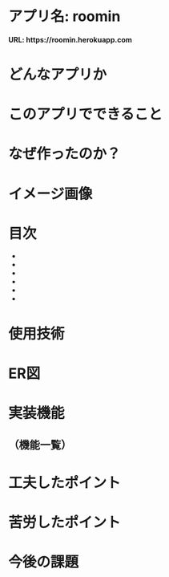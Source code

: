 # アプリ名: roomin

<h4> URL: https://roomin.herokuapp.com</h4>

# どんなアプリか

# このアプリでできること

# なぜ作ったのか？

# イメージ画像

# 目次

-
-
-
-
-
-

# 使用技術
# ER図

# 実装機能
## （機能一覧）
# 工夫したポイント
# 苦労したポイント
# 今後の課題
